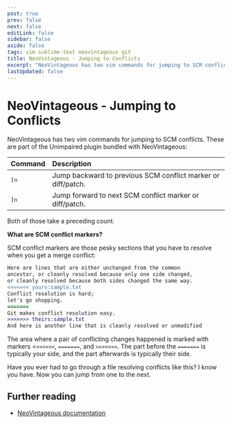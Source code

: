 ```yaml
---
post: true
prev: false
next: false
editLink: false
sidebar: false
aside: false
tags: vim sublime-text neovintageous git
title: NeoVintageous - Jumping to Conflicts
excerpt: "NeoVintageous has two vim commands for jumping to SCM conflicts. These are part of the Unimpaired plugin bundled with NeoVintageous. [n Jump backward to previous SCM conflict marker or diff/patch. ]n Jump forward to next SCM conflict marker or diff/patch."
lastUpdated: false
---
```


# NeoVintageous - Jumping to Conflicts

NeoVintageous has two vim commands for jumping to SCM conflicts. These are part of the Unimpaired plugin bundled with NeoVintageous:

Command | Description
:------ | :----------
<kbd>[n</kbd> | Jump backward to previous SCM conflict marker or diff/patch.
<kbd>]n</kbd> | Jump forward to next SCM conflict marker or diff/patch.

Both of those take a preceding count.

**What are SCM conflict markers?**

SCM conflict markers are those pesky sections that you have to resolve when you get a merge conflict:

```diff
Here are lines that are either unchanged from the common
ancestor, or cleanly resolved because only one side changed,
or cleanly resolved because both sides changed the same way.
<<<<<<< yours:sample.txt
Conflict resolution is hard;
let's go shopping.
=======
Git makes conflict resolution easy.
>>>>>>> theirs:sample.txt
And here is another line that is cleanly resolved or unmodified
```

The area where a pair of conflicting changes happened is marked with markers <`<<<<<<`, `=======`, and `>>>>>>>`. The part before the `=======` is typically your side, and the part afterwards is typically their side.

Have you ever had to go through a file resolving conflicts like this? I know you have. Now you can jump from one to the next.

## Further reading

* [NeoVintageous documentation](https://neovintageous.github.io/)
